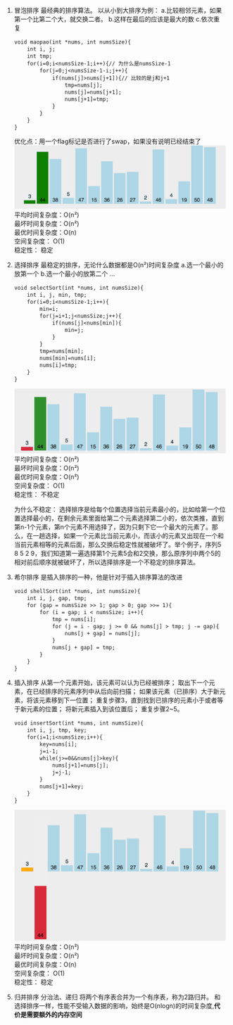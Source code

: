 1.  冒泡排序
    最经典的排序算法。
    以从小到大排序为例：
    a.比较相邻元素，如果第一个比第二个大，就交换二者。
    b.这样在最后的应该是最大的数
    c.依次重复
    ```
    void maopao(int *nums, int numsSize){
        int i, j;
        int tmp;
        for(i=0;i<numsSize-1;i++){// 为什么是numsSize-1
            for(j=0;j<numsSize-1-i;j++){
                if(nums[j]>nums[j+1]){// 比较的是j和j+1
                    tmp=nums[j];
                    nums[j]=nums[j+1];
                    nums[j+1]=tmp;
                }
            }
        }
    }
    ```
    优化点：用一个flag标记是否进行了swap，如果没有说明已经结束了
    ![Alt text](BubbleSort.gif)    
    平均时间复杂度：O(n²)   
    最坏时间复杂度：O(n²)   
    最优时间复杂度：O(n)   
    空间复杂度：    O(1)   
    稳定性：        稳定   

2.  选择排序
    最稳定的排序，无论什么数据都是O(n²)时间复杂度
    a.选一个最小的放第一个
    b.选一个最小的放第二个
    ...
    ```
    void selectSort(int *nums, int numsSize){
        int i, j, min, tmp;
        for(i=0;i<numsSize-1;i++){
            min=i;
            for(j=i+1;j<numsSize;j++){
                if(nums[j]<nums[min]){
                    min=j;
                }
            }
            tmp=nums[min];
            nums[min]=nums[i];
            nums[i]=tmp;
        }
    }
    ```
    ![Alt text](SelectSort.gif)    
    平均时间复杂度：O(n²)   
    最坏时间复杂度：O(n²)   
    最优时间复杂度：O(n²)   
    空间复杂度：    O(1)   
    稳定性：        不稳定   

    为什么不稳定：
    选择排序是给每个位置选择当前元素最小的，比如给第一个位置选择最小的，在剩余元素里面给第二个元素选择第二小的，依次类推，直到第n-1个元素，第n个元素不用选择了，因为只剩下它一个最大的元素了。那么，在一趟选择，如果一个元素比当前元素小，而该小的元素又出现在一个和当前元素相等的元素后面，那么交换后稳定性就被破坏了。举个例子，序列5 8 5 2 9，我们知道第一遍选择第1个元素5会和2交换，那么原序列中两个5的相对前后顺序就被破坏了，所以选择排序是一个不稳定的排序算法。

3.  希尔排序
    是插入排序的一种，他是针对于插入排序算法的改进

    ```
    void shellSort(int *nums, int numsSize){
        int i, j, gap, tmp;
        for (gap = numsSize >> 1; gap > 0; gap >>= 1){
            for (i = gap; i < numsSize; i++){
                tmp = nums[i];
                for (j = i - gap; j >= 0 && nums[j] > tmp; j -= gap){
                    nums[j + gap] = nums[j];
                }
                nums[j + gap] = tmp;
            }
        }
    }
    ```

4.  插入排序
    从第一个元素开始，该元素可以认为已经被排序；
    取出下一个元素，在已经排序的元素序列中从后向前扫描；
    如果该元素（已排序）大于新元素，将该元素移到下一位置；
    重复步骤3，直到找到已排序的元素小于或者等于新元素的位置；
    将新元素插入到该位置后；
    重复步骤2~5。
    ```
    void insertSort(int *nums, int numsSize){
        int i, j, tmp, key;
        for(i=1;i<numsSize;i++){
            key=nums[i];
            j=i-1;
            while(j>=0&&nums[j]>key){
                nums[j+1]=nums[j];
                j=j-1;
            }
            nums[j+1]=key;
        }
    }
    ```
    ![Alt text](InsertSort.gif)    
    平均时间复杂度：O(n²)   
    最坏时间复杂度：O(n²)   
    最优时间复杂度：O(n)   
    空间复杂度：    O(1)   
    稳定性：        稳定 

5.  归并排序
    分治法、递归
    将两个有序表合并为一个有序表，称为2路归并。
    和选择排序一样，性能不受输入数据的影响，始终是O(nlogn)的时间复杂度,**代价是需要额外的内存空间**
    


